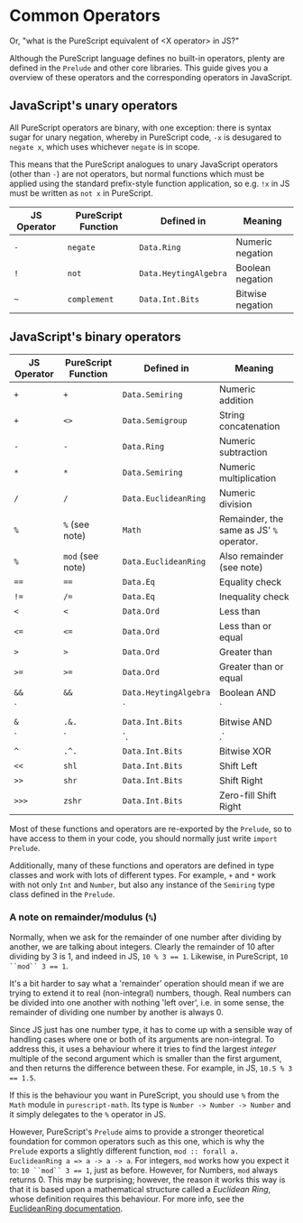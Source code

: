 # Common Operators

Or, "what is the PureScript equivalent of \<X operator\> in JS?"

Although the PureScript language defines no built-in operators, plenty are defined in the `Prelude` and other core libraries. This guide gives you a overview of these operators and the corresponding operators in JavaScript.

## JavaScript's unary operators

All PureScript operators are binary, with one exception: there is syntax sugar for unary negation, whereby in PureScript code, `-x` is desugared to `negate x`, which uses whichever `negate` is in scope.

This means that the PureScript analogues to unary JavaScript operators (other than `-`) are not operators, but normal functions which must be applied using the standard prefix-style function application, so e.g. `!x` in JS must be written as `not x` in PureScript.

| JS Operator | PureScript Function | Defined in            | Meaning          |
|-------------|---------------------|-----------------------|------------------|
| `-`         | `negate`            | `Data.Ring`           | Numeric negation |
| `!`         | `not`               | `Data.HeytingAlgebra` | Boolean negation |
| `~`         | `complement`        | `Data.Int.Bits`       | Bitwise negation |

## JavaScript's binary operators

| JS Operator | PureScript Function | Defined in            | Meaning                                  |
|-------------|---------------------|-----------------------|------------------------------------------|
| `+`         | `+`                 | `Data.Semiring`       | Numeric addition                         |
| `+`         | `<>`                | `Data.Semigroup`      | String concatenation                     |
| `-`         | `-`                 | `Data.Ring`           | Numeric subtraction                      |
| `*`         | `*`                 | `Data.Semiring`       | Numeric multiplication                   |
| `/`         | `/`                 | `Data.EuclideanRing`  | Numeric division                         |
| `%`         | `%` (see note)      | `Math`                | Remainder, the same as JS' `%` operator. |
| `%`         | `mod` (see note)    | `Data.EuclideanRing`  | Also remainder (see note)                |
| `==`        | `==`                | `Data.Eq`             | Equality check                           |
| `!=`        | `/=`                | `Data.Eq`             | Inequality check                         |
| `<`         | `<`                 | `Data.Ord`            | Less than                                |
| `<=`        | `<=`                | `Data.Ord`            | Less than or equal                       |
| `>`         | `>`                 | `Data.Ord`            | Greater than                             |
| `>=`        | `>=`                | `Data.Ord`            | Greater than or equal                    |
| `&&`        | `&&`                | `Data.HeytingAlgebra` | Boolean AND                              |
| `||`        | `||`                | `Data.HeytingAlgebra` | Boolean OR                               |
| `&`         | `.&.`               | `Data.Int.Bits`       | Bitwise AND                              |
| `|`         | `.|.`               | `Data.Int.Bits`       | Bitwise OR                               |
| `^`         | `.^.`               | `Data.Int.Bits`       | Bitwise XOR                              |
| `<<`        | `shl`               | `Data.Int.Bits`       | Shift Left                               |
| `>>`        | `shr`               | `Data.Int.Bits`       | Shift Right                              |
| `>>>`       | `zshr`              | `Data.Int.Bits`       | Zero-fill Shift Right                    |

Most of these functions and operators are re-exported by the `Prelude`, so to have access to them in your code, you should normally just write `import Prelude`.

Additionally, many of these functions and operators are defined in type classes and work with lots of different types. For example, `+` and `*` work with not only `Int` and `Number`, but also any instance of the `Semiring` type class defined in the `Prelude`.

### A note on remainder/modulus (`%`)

Normally, when we ask for the remainder of one number after dividing by another, we are talking about integers. Clearly the remainder of 10 after dividing by 3 is 1, and indeed in JS, `10 % 3 == 1`. Likewise, in PureScript, `10 ``mod`` 3 == 1`.

It's a bit harder to say what a 'remainder' operation should mean if we are trying to extend it to real (non-integral) numbers, though. Real numbers can be divided into one another with nothing 'left over', i.e. in some sense, the remainder of dividing one number by another is always 0.

Since JS just has one number type, it has to come up with a sensible way of handling cases where one or both of its arguments are non-integral. To address this, it uses a behaviour where it tries to find the largest *integer* multiple of the second argument which is smaller than the first argument, and then returns the difference between these. For example, in JS, `10.5 % 3 == 1.5`.

If this is the behaviour you want in PureScript, you should use `%` from the `Math` module in `purescript-math`. Its type is `Number -> Number -> Number` and it simply delegates to the `%` operator in JS.

However, PureScript's `Prelude` aims to provide a stronger theoretical foundation for common operators such as this one, which is why the `Prelude` exports a slightly different function, `mod :: forall a. EuclideanRing a => a -> a -> a`. For integers, `mod` works how you expect it to: `10 ``mod`` 3 == 1`, just as before. However, for Numbers, `mod` always returns 0. This may be surprising; however, the reason it works this way is that it is based upon a mathematical structure called a *Euclidean Ring*, whose definition requires this behaviour. For more info, see the [EuclideanRing documentation](https://pursuit.purescript.org/packages/purescript-prelude/2.1.0/docs/Data.EuclideanRing#t:EuclideanRing).